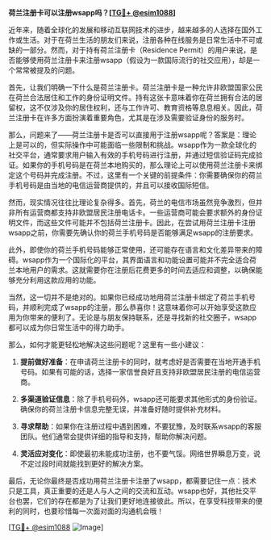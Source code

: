 **荷兰注册卡可以注册wsapp吗？[[TG💪+ @esim1088](https://t.me/s/esim1088)]**

近年来，随着全球化的发展和移动互联网技术的进步，越来越多的人选择在国外工作或生活。对于在荷兰生活的朋友们来说，注册各种在线服务是日常生活中不可或缺的一部分。然而，对于持有荷兰注册卡（Residence Permit）的用户来说，是否能够使用荷兰注册卡来注册wsapp（假设为一款国际流行的社交应用），却是一个常常被提及的问题。

首先，让我们明确一下什么是荷兰注册卡。荷兰注册卡是一种允许非欧盟国家公民在荷兰合法居住和工作的身份证明文件。持有这张卡意味着你在荷兰拥有合法的居留权，这不仅涉及你的居住权利，还与工作许可、教育资格等息息相关。因此，荷兰注册卡在许多方面扮演着重要角色，尤其是在涉及需要验证身份的服务时。

那么，问题来了——荷兰注册卡是否可以直接用于注册wsapp呢？答案是：理论上是可以的，但实际操作中可能面临一些限制和挑战。wsapp作为一款全球化的社交平台，通常要求用户输入有效的手机号码进行注册，并通过短信验证码完成验证。如果你的手机号码是在荷兰本地购买的，那么理论上可以使用荷兰注册卡来绑定这个号码并完成注册。不过，这里有一个关键的前提条件：你需要确保你的荷兰手机号码是由当地的电信运营商提供的，并且可以接收国际短信。

然而，现实情况往往比理论复杂得多。首先，荷兰的电信市场虽然竞争激烈，但并非所有运营商都支持非欧盟居民注册电话卡。一些运营商可能会要求额外的身份证明文件，而这些文件可能并不包括荷兰注册卡。因此，在尝试用荷兰注册卡注册wsapp之前，你需要先确认你的荷兰手机号码是否能够满足wsapp的注册要求。

此外，即使你的荷兰手机号码能够正常使用，还可能存在语言和文化差异带来的障碍。wsapp作为一个国际化的平台，其界面语言和功能设置可能并不完全适合荷兰本地用户的需求。这就需要你在注册后花费更多的时间去适应和调整，以确保能够充分利用这款应用的功能。

当然，这一切并不是绝对的。如果你已经成功地用荷兰注册卡绑定了荷兰手机号码，并顺利完成了wsapp的注册，那么恭喜你！这意味着你可以开始享受这款应用为你带来的便利了。无论是与朋友保持联系，还是寻找新的社交圈子，wsapp都可以成为你日常生活中的得力助手。

那么，如何才能更轻松地解决这些问题呢？这里有一些小建议：

1. **提前做好准备**：在申请荷兰注册卡的同时，就考虑好是否需要在当地开通手机号码。如果有可能的话，选择一家信誉良好且支持非欧盟居民注册的电信运营商。
   
2. **多渠道验证信息**：除了手机号码外，wsapp还可能要求其他形式的身份验证。确保你的荷兰注册卡信息完整无误，并准备好随时提供补充材料。

3. **寻求帮助**：如果你在注册过程中遇到困难，不要犹豫，及时联系wsapp的客服团队。他们通常会提供详细的指导和支持，帮助你解决问题。

4. **灵活应对变化**：即使最初未能成功注册，也不要气馁。网络世界瞬息万变，说不定过段时间就能找到更好的解决方案。

最后，无论你最终是否成功用荷兰注册卡注册了wsapp，都需要记住一点：技术只是工具，真正重要的还是人与人之间的交流和互动。wsapp也好，其他社交平台也罢，它们的存在都是为了让我们更好地连接彼此。所以，在享受科技带来的便利的同时，也要珍惜每一次面对面的沟通机会哦！

[[TG💪+ @esim1088](https://t.me/s/esim1088) ![Image](https://i.postimg.cc/4NQfJmqS/Snipaste-2025-05-13-00-14-12.png)]